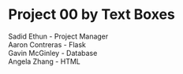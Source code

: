# Project 00 by Text Boxes   
Sadid Ethun - Project Manager  
Aaron Contreras - Flask  
Gavin McGinley - Database  
Angela Zhang - HTML  
